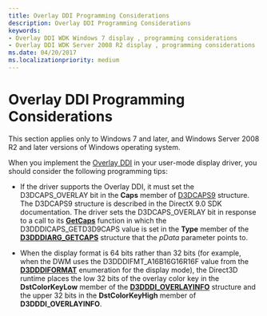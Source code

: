 ```yaml
---
title: Overlay DDI Programming Considerations
description: Overlay DDI Programming Considerations
keywords:
- Overlay DDI WDK Windows 7 display , programming considerations
- Overlay DDI WDK Server 2008 R2 display , programming considerations
ms.date: 04/20/2017
ms.localizationpriority: medium
---
```


# Overlay DDI Programming Considerations


This section applies only to Windows 7 and later, and Windows Server 2008 R2 and later versions of Windows operating system.

When you implement the [Overlay DDI](overlay-ddi.md) in your user-mode display driver, you should consider the following programming tips:

-   If the driver supports the Overlay DDI, it must set the D3DCAPS\_OVERLAY bit in the **Caps** member of [D3DCAPS9](/windows/win32/api/d3d9caps/ns-d3d9caps-d3dcaps9) structure. The D3DCAPS9 structure is described in the DirectX 9.0 SDK documentation. The driver sets the D3DCAPS\_OVERLAY bit in response to a call to its [**GetCaps**](/windows-hardware/drivers/ddi/d3dumddi/nc-d3dumddi-pfnd3dddi_getcaps) function in which the D3DDDICAPS\_GETD3D9CAPS value is set in the **Type** member of the [**D3DDDIARG\_GETCAPS**](/windows-hardware/drivers/ddi/d3dumddi/ns-d3dumddi-_d3dddiarg_getcaps) structure that the *pData* parameter points to.

-   When the display format is 64 bits rather than 32 bits (for example, when the DWM uses the D3DDDIFMT\_A16B16G16R16F value from the [**D3DDDIFORMAT**](/windows-hardware/drivers/ddi/d3dukmdt/ne-d3dukmdt-_d3dddiformat) enumeration for the display mode), the Direct3D runtime places the low 32 bits of the overlay color key in the **DstColorKeyLow** member of the [**D3DDDI\_OVERLAYINFO**](/windows-hardware/drivers/ddi/d3dumddi/ns-d3dumddi-_d3dddi_overlayinfo) structure and the upper 32 bits in the **DstColorKeyHigh** member of **D3DDDI\_OVERLAYINFO**.

